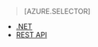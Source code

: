 > [AZURE.SELECTOR]
- [.NET](/documentation/articles/media-services-dotnet-connect_programmatically/)
- [REST API](/documentation/articles/media-services-rest-connect_programmatically/)
